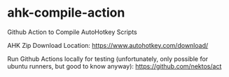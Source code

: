 # ahk-compile-action
Github Action to Compile AutoHotkey Scripts

AHK Zip Download Location: 
https://www.autohotkey.com/download/

Run Github Actions locally for testing (unfortunately, only possible for ubuntu runners, but good to know anyway): 
https://github.com/nektos/act